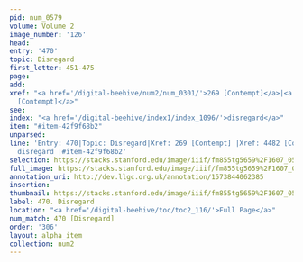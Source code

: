 ```yaml
---
pid: num_0579
volume: Volume 2
image_number: '126'
head: 
entry: '470'
topic: Disregard
first_letter: 451-475
page: 
add: 
xref: "<a href='/digital-beehive/num2/num_0301/'>269 [Contempt]</a>|<a href='/digital-beehive/toc/toc2_427/'>4482
  [Contempt]</a>"
see: 
index: "<a href='/digital-beehive/index1/index_1096/'>disregard</a>"
item: "#item-42f9f68b2"
unparsed: 
line: 'Entry: 470|Topic: Disregard|Xref: 269 [Contempt] |Xref: 4482 [Contempt]|Index:
  disregard |#item-42f9f68b2'
selection: https://stacks.stanford.edu/image/iiif/fm855tg5659%2F1607_0593/935,226,2896,422/full/0/default.jpg
full_image: https://stacks.stanford.edu/image/iiif/fm855tg5659%2F1607_0593/full/full/0/default.jpg
annotation_uri: http://dev.llgc.org.uk/annotation/1573844062385
insertion: 
thumbnail: https://stacks.stanford.edu/image/iiif/fm855tg5659%2F1607_0593/935,226,600,180/250,/0/default.jpg
label: 470. Disregard
location: "<a href='/digital-beehive/toc/toc2_116/'>Full Page</a>"
num_match: 470 [Disregard]
order: '306'
layout: alpha_item
collection: num2
---
```

